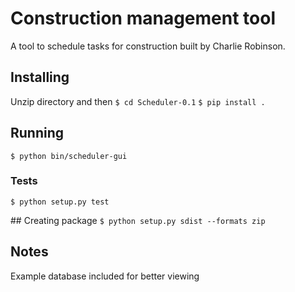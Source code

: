 # Construction management tool
A tool to schedule tasks for construction built by Charlie Robinson.

## Installing
Unzip directory and then
`$ cd Scheduler-0.1`
`$ pip install .`

## Running
`$ python bin/scheduler-gui`

### Tests
`$ python setup.py test`

## Creating package
`$ python setup.py sdist --formats zip`

## Notes
Example database included for better viewing
